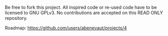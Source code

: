 Be free to fork this project.
All inspired code or re-used code have to be licensed to GNU GPLv3.
No contributions are accepted on this READ ONLY repository.

Roadmap: https://github.com/users/abenevaut/projects/4
